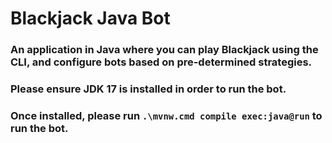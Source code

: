# Blackjack Java Bot

### An application in Java where you can play Blackjack using the CLI, and configure bots based on pre-determined strategies.

### Please ensure JDK 17 is installed in order to run the bot.

### Once installed, please run `````.\mvnw.cmd compile exec:java@run````` to run the bot.